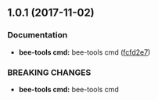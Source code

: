 <a name="1.0.1"></a>
## 1.0.1 (2017-11-02)


### Documentation

* **bee-tools cmd:** bee-tools cmd ([fcfd2e7](https://github.com/tinper-bee/bee-cascader/commit/fcfd2e7))


### BREAKING CHANGES

* **bee-tools cmd:** bee-tools cmd



